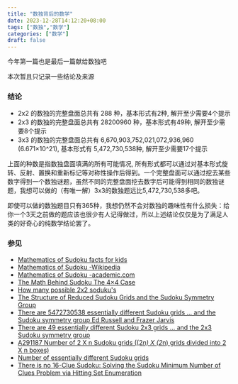 ```yaml
---
title: "数独背后的数学"
date: 2023-12-28T14:12:20+08:00
tags: ["数独","数学"]
categories: ["数学"]
draft: false
---
```

今年第一篇也是最后一篇献给数独吧<!--more-->

本次暂且只记录一些结论及来源

### 结论
* 2x2 的数独的完整盘面总共有 288 种，基本形式有2种, 解开至少需要4个提示
* 2x3 的数独的完整盘面总共有 28200960 种，基本形式有49种, 解开至少需要8个提示
* 3x3 的数独的完整盘面总共有 6,670,903,752,021,072,936,960 (6.671×10^21), 基本形式有 5,472,730,538种, 解开至少需要17个提示

上面的种数是指数独盘面填满的所有可能情况, 所有形式都可以通过对基本形式旋转、反射、置换和重新标记等对称性操作后得到。一个完整盘面可以通过挖去某些数字得到一个数独谜题，虽然不同的完整盘面挖去数字后可能得到相同的数独谜题，我想可以做的（有唯一解）3x3的数独题远比5,472,730,538多吧。

即使可以做的数独题目只有365种，我想仍然不会对数独的趣味性有什么损失：给你一个3天之前做的题应该也很少有人记得做过，所以上述结论仅仅是为了满足人类的好奇心的纯数学结论罢了。

### 参见

* [Mathematics of Sudoku facts for kids](https://kids.kiddle.co/Mathematics_of_Sudoku)
* [Mathematics of Sudoku -Wikipedia](https://en.wikipedia.org/wiki/Mathematics_of_Sudoku)
* [Mathematics of Sudoku -academic.com](https://en-academic.com/dic.nsf/enwiki/1368721)
* [The Math Behind Sudoku
The 4×4 Case](https://pi.math.cornell.edu/~mec/Summer2009/Mahmood/Four.html)
* [
How many possible 2x2 soduku's](http://programmers.enjoysudoku.com/www.setbb.com/sudoku/viewtopic41e5.html?t=882&mforum=sudoku)
* [
The Structure of Reduced Sudoku Grids and the Sudoku Symmetry Group](https://downloads.hindawi.com/journals/ijct/2012/760310.pdf)
* [There are 5472730538 essentially different Sudoku grids
... and the Sudoku symmetry group
Ed Russell and Frazer Jarvis](https://archive.is/VpOW7)
* [There are 49 essentially different Sudoku 2x3 grids
... and the 2x3 Sudoku symmetry group](https://archive.is/2012.07.20-061559/http://www.afjarvis.staff.shef.ac.uk/sudoku/sud23gp.html#selection-13.13-13.14)
* [A291187		Number of 2 X n Sudoku grids ((2*n) X (2*n) grids divided into 2 X n boxes)](https://oeis.org/A291187)
* [Number of essentially different Sudoku grids](http://forum.enjoysudoku.com/number-of-essentially-different-sudoku-grids-t4281.html)
* [There is no 16-Clue Sudoku: Solving the Sudoku Minimum
Number of Clues Problem via Hitting Set Enumeration](https://arxiv.org/pdf/1201.0749.pdf)